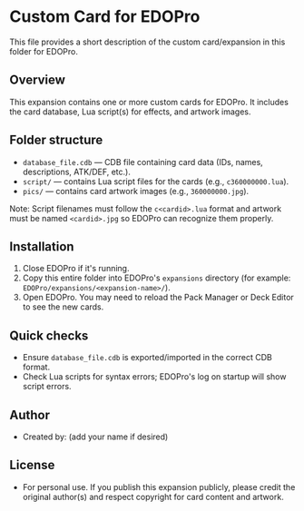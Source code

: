 # Custom Card for EDOPro

This file provides a short description of the custom card/expansion in this
folder for EDOPro.

## Overview

This expansion contains one or more custom cards for EDOPro. It includes the
card database, Lua script(s) for effects, and artwork images.

## Folder structure

- `database_file.cdb` — CDB file containing card data (IDs, names, descriptions,
  ATK/DEF, etc.).
- `script/` — contains Lua script files for the cards (e.g., `c360000000.lua`).
- `pics/` — contains card artwork images (e.g., `360000000.jpg`).

Note: Script filenames must follow the `c<cardid>.lua` format and artwork must
be named `<cardid>.jpg` so EDOPro can recognize them properly.

## Installation

1. Close EDOPro if it's running.
2. Copy this entire folder into EDOPro's `expansions` directory (for example:
   `EDOPro/expansions/<expansion-name>/`).
3. Open EDOPro. You may need to reload the Pack Manager or Deck Editor to see
   the new cards.

## Quick checks

- Ensure `database_file.cdb` is exported/imported in the correct CDB format.
- Check Lua scripts for syntax errors; EDOPro's log on startup will show script
  errors.

## Author

- Created by: (add your name if desired)

## License

- For personal use. If you publish this expansion publicly, please credit the
  original author(s) and respect copyright for card content and artwork.
